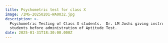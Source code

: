 ```yaml
---
title: Psychometric test for class X
image: /IMG-20250201-WA0032.jpg
description: >-
  Psychometric Testing of Class X students.  Dr. LM Joshi giving instructions to
  students before administration of Aptitude Test.
date: 2025-01-31T18:30:00.000Z
---
```


